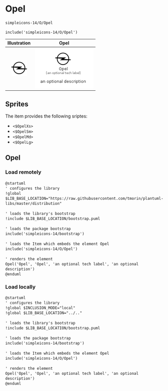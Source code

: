 # Opel


```text
simpleicons-14/O/Opel
```

```text
include('simpleicons-14/O/Opel')
```



| Illustration | Opel |
| :---: | :---: |
| ![illustration for Illustration](../../simpleicons-14/O/Opel.png) | ![illustration for Opel](../../simpleicons-14/O/Opel.Local.png) |



## Sprites
The item provides the following sriptes:

- `<$OpelXs>`
- `<$OpelSm>`
- `<$OpelMd>`
- `<$OpelLg>`





## Opel

### Load remotely
```plantuml
@startuml
' configures the library
!global $LIB_BASE_LOCATION="https://raw.githubusercontent.com/tmorin/plantuml-libs/master/distribution"

' loads the library's bootstrap
!include $LIB_BASE_LOCATION/bootstrap.puml

' loads the package bootstrap
include('simpleicons-14/bootstrap')

' loads the Item which embeds the element Opel
include('simpleicons-14/O/Opel')

' renders the element
Opel('Opel', 'Opel', 'an optional tech label', 'an optional description')
@enduml
```

### Load locally
```plantuml
@startuml
' configures the library
!global $INCLUSION_MODE="local"
!global $LIB_BASE_LOCATION="../.."

' loads the library's bootstrap
!include $LIB_BASE_LOCATION/bootstrap.puml

' loads the package bootstrap
include('simpleicons-14/bootstrap')

' loads the Item which embeds the element Opel
include('simpleicons-14/O/Opel')

' renders the element
Opel('Opel', 'Opel', 'an optional tech label', 'an optional description')
@enduml
```


